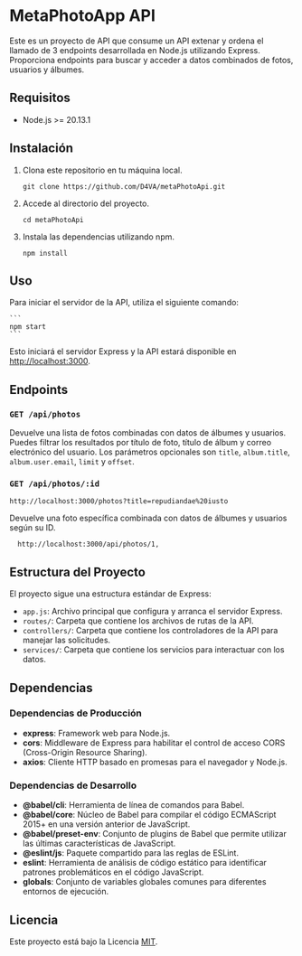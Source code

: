# MetaPhotoApp API

Este es un proyecto de API que consume un API extenar y ordena el llamado de 3 endpoints desarrollada en Node.js utilizando Express. Proporciona endpoints para buscar y acceder a datos combinados de fotos, usuarios y álbumes.

## Requisitos

- Node.js >= 20.13.1
  
## Instalación

1. Clona este repositorio en tu máquina local.

    ```
    git clone https://github.com/D4VA/metaPhotoApi.git
    ```

2. Accede al directorio del proyecto.

    ```
    cd metaPhotoApi
    ```

3. Instala las dependencias utilizando npm.

    ```
    npm install
    ```

## Uso

Para iniciar el servidor de la API, utiliza el siguiente comando:

    ```
    npm start
    ```

Esto iniciará el servidor Express y la API estará disponible en [http://localhost:3000](http://localhost:3000).

## Endpoints

### `GET /api/photos`

Devuelve una lista de fotos combinadas con datos de álbumes y usuarios. Puedes filtrar los resultados por título de foto, título de álbum y correo electrónico del usuario. Los parámetros opcionales son `title`, `album.title`, `album.user.email`, `limit` y `offset`.

### `GET /api/photos/:id`

```
http://localhost:3000/photos?title=repudiandae%20iusto
```

Devuelve una foto específica combinada con datos de álbumes y usuarios según su ID.
```
  http://localhost:3000/api/photos/1,
```

## Estructura del Proyecto

El proyecto sigue una estructura estándar de Express:

- `app.js`: Archivo principal que configura y arranca el servidor Express.
- `routes/`: Carpeta que contiene los archivos de rutas de la API.
- `controllers/`: Carpeta que contiene los controladores de la API para manejar las solicitudes.
- `services/`: Carpeta que contiene los servicios para interactuar con los datos.

## Dependencias

### Dependencias de Producción

- **express**: Framework web para Node.js.
- **cors**: Middleware de Express para habilitar el control de acceso CORS (Cross-Origin Resource Sharing).
- **axios**: Cliente HTTP basado en promesas para el navegador y Node.js.

### Dependencias de Desarrollo

- **@babel/cli**: Herramienta de línea de comandos para Babel.
- **@babel/core**: Núcleo de Babel para compilar el código ECMAScript 2015+ en una versión anterior de JavaScript.
- **@babel/preset-env**: Conjunto de plugins de Babel que permite utilizar las últimas características de JavaScript.
- **@eslint/js**: Paquete compartido para las reglas de ESLint.
- **eslint**: Herramienta de análisis de código estático para identificar patrones problemáticos en el código JavaScript.
- **globals**: Conjunto de variables globales comunes para diferentes entornos de ejecución.

## Licencia

Este proyecto está bajo la Licencia [MIT](LICENSE).
